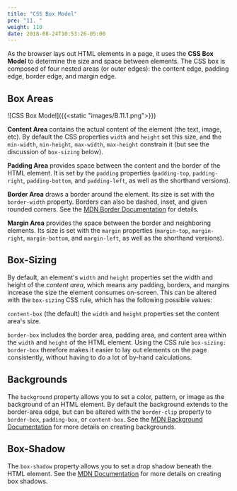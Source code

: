 ```yaml
---
title: "CSS Box Model"
pre: "11. "
weight: 110
date: 2018-08-24T10:53:26-05:00
---
```


As the browser lays out HTML elements in a page, it uses the __CSS Box Model__ to determine the size and space between elements.  The CSS box is composed of four nested areas (or outer edges): the content edge, padding edge, border edge, and margin edge.  

## Box Areas

![CSS Box Model]({{<static "images/B.11.1.png">}})

__Content Area__ contains the actual content of the element (the text, image, etc).  By default the CSS properties `width` and `height` set this size, and the `min-width`, `min-height`, `max-width`, `max-height` constrain it (but see the discussion of `box-sizing` below).  

__Padding Area__ provides space between the content and the border of the HTML element.  It is set by the `padding` properties (`padding-top`, `padding-right`, `padding-bottom`, and `padding-left`, as well as the shorthand versions).

__Border Area__ draws a border around the element.  Its size is set with the `border-width` property.  Borders can also be dashed, inset, and given rounded corners. See the [MDN Border Documentation](https://developer.mozilla.org/en-US/docs/Web/CSS/border) for details.

__Margin Area__ provides the space between the border and neighboring elements.  Its size is set with the `margin` properties (`margin-top`, `margin-right`, `margin-bottom`, and `margin-left`, as well as the shorthand versions).

## Box-Sizing

By default, an element's `width` and `height` properties set the width and height of the _content area_, which means any padding, borders, and margins increase the size the element consumes on-screen.  This can be altered with the `box-sizing` CSS rule, which has the following possible values:

`content-box` (the default) the `width` and `height` properties set the content area's size.

`border-box` includes the border area, padding area, and content area within the `width` and `height` of the HTML element.  Using the CSS rule `box-sizing: border-box` therefore makes it easier to lay out elements on the page consistently, without having to do a lot of by-hand calculations.

## Backgrounds 

The `background` property allows you to set a color, pattern, or image as the background of an HTML element. By default the background extends to the border-area edge, but can be altered with the `border-clip` property to `border-box`, `padding-box`, or `content-box`.  See the [MDN Background Documentation](https://developer.mozilla.org/en-US/docs/Web/CSS/background) for more details on creating backgrounds.

## Box-Shadow 

The `box-shadow` property allows you to set a drop shadow beneath the HTML element.  See the [MDN Documentation](https://developer.mozilla.org/en-US/docs/Web/CSS/box-shadow) for more details on creating box shadows.
